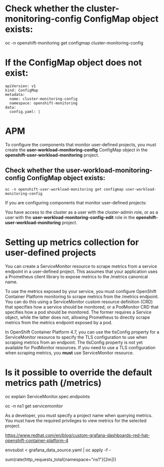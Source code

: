 # Check whether the cluster-monitoring-config ConfigMap object exists:
oc -n openshift-monitoring get configmap cluster-monitoring-config

# If the ConfigMap object does not exist:
```
apiVersion: v1
kind: ConfigMap
metadata:
  name: cluster-monitoring-config
  namespace: openshift-monitoring
data:
  config.yaml: |
```

# APM
To configure the components that monitor user-defined projects, you must create the <b>user-workload-monitoring-config</b> ConfigMap object in the <b>openshift-user-workload-monitoring</b> project.

## Check whether the user-workload-monitoring-config ConfigMap object exists:

```
oc -n openshift-user-workload-monitoring get configmap user-workload-monitoring-config
```


If you are configuring components that monitor user-defined projects:

You have access to the cluster as a user with the cluster-admin role, or as a user with the <b>user-workload-monitoring-config-edit</b> role in the <b>openshift-user-workload-monitoring</b> project.

# Setting up metrics collection for user-defined projects

You can create a ServiceMonitor resource to scrape metrics from a service endpoint in a user-defined project. This assumes that your application uses a Prometheus client library to expose metrics to the /metrics canonical name.

To use the metrics exposed by your service, you must configure OpenShift Container Platform monitoring to scrape metrics from the /metrics endpoint. You can do this using a ServiceMonitor custom resource definition (CRD) that specifies how a service should be monitored, or a PodMonitor CRD that specifies how a pod should be monitored. The former requires a Service object, while the latter does not, allowing Prometheus to directly scrape metrics from the metrics endpoint exposed by a pod.

In OpenShift Container Platform 4.7, you can use the tlsConfig property for a ServiceMonitor resource to specify the TLS configuration to use when scraping metrics from an endpoint. The tlsConfig property is not yet available for PodMonitor resources. If you need to use a TLS configuration when scraping metrics, you <b>must</b> use ServiceMonitor resource.


# Is it possible to override the default metrics path (/metrics)

oc explain ServiceMonitor.spec.endpoints


oc -n ns1 get servicemonitor


As a developer, you must specify a project name when querying metrics. You must have the required privileges to view metrics for the selected project.

https://www.redhat.com/en/blog/custom-grafana-dashboards-red-hat-openshift-container-platform-4


envsubst < grafana_data_source.yaml | oc apply -f -


sum(rate(http_requests_total{namespace="ns1"}[2m]))




